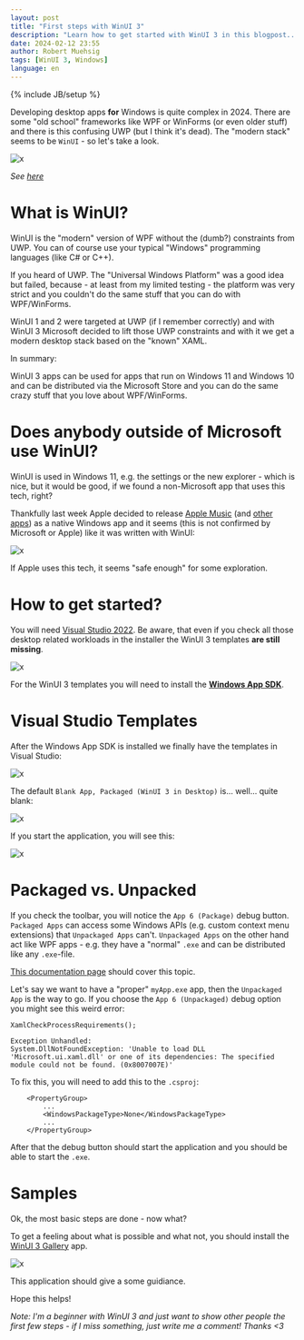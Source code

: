 ```yaml
---
layout: post
title: "First steps with WinUI 3"
description: "Learn how to get started with WinUI 3 in this blogpost..."
date: 2024-02-12 23:55
author: Robert Muehsig
tags: [WinUI 3, Windows]
language: en
---
```


{% include JB/setup %}

Developing desktop apps __for__ Windows is quite complex in 2024. There are some "old school" frameworks like WPF or WinForms (or even older stuff) and there is this confusing UWP (but I think it's dead). 
The "modern stack" seems to be `WinUI` - so let's take a look.

![x]({{BASE_PATH}}/assets/md-images/2024-02-12/winui.png "WinUI")

*See [here](https://learn.microsoft.com/en-us/windows/apps/develop/)*

# What is WinUI? 

WinUI is the "modern" version of WPF without the (dumb?) constraints from UWP. You can of course use your typical "Windows" programming languages (like C# or C++).

If you heard of UWP. The "Universal Windows Platform" was a good idea but failed, because - at least from my limited testing - the platform was very strict and you couldn't do the same stuff that you can do with WPF/WinForms. 

WinUI 1 and 2 were targeted at UWP (if I remember correctly) and with WinUI 3 Microsoft decided to lift those UWP constraints and with it we get a modern desktop stack based on the "known" XAML.

In summary:

WinUI 3 apps can be used for apps that run on Windows 11 and Windows 10 and can be distributed via the Microsoft Store and you can do the same crazy stuff that you love about WPF/WinForms.

# Does anybody outside of Microsoft use WinUI?

WinUI is used in Windows 11, e.g. the settings or the new explorer - which is nice, but it would be good, if we found a non-Microsoft app that uses this tech, right?

Thankfully last week Apple decided to release [Apple Music](https://apps.microsoft.com/detail/9PFHDD62MXS1) (and [other apps](https://twitter.com/OrderByAsync/status/1755598050641526902)) as a native Windows app and it seems (this is not confirmed by Microsoft or Apple) like it was written with WinUI:

![x]({{BASE_PATH}}/assets/md-images/2024-02-12/applemusic.png "Apple Music")

If Apple uses this tech, it seems "safe enough" for some exploration.

# How to get started?

You will need [Visual Studio 2022](https://visualstudio.microsoft.com/vs/). Be aware, that even if you check all those desktop related workloads in the installer the WinUI 3 templates __are still missing__.

![x]({{BASE_PATH}}/assets/md-images/2024-02-12/vsinstall.png "Visual Studio Workloads")

For the WinUI 3 templates you will need to install the __[Windows App SDK](https://learn.microsoft.com/en-us/windows/apps/windows-app-sdk/)__.

# Visual Studio Templates

After the Windows App SDK is installed we finally have the templates in Visual Studio:

![x]({{BASE_PATH}}/assets/md-images/2024-02-12/vstemplates.png "Visual Studio Templates")

The default `Blank App, Packaged (WinUI 3 in Desktop)` is... well... quite blank:

![x]({{BASE_PATH}}/assets/md-images/2024-02-12/solution.png "Visual Studio Solution")

If you start the application, you will see this:

![x]({{BASE_PATH}}/assets/md-images/2024-02-12/startapp.png "Blank Application")

# Packaged vs. Unpacked

If you check the toolbar, you will notice the `App 6 (Package)` debug button. `Packaged Apps` can access some Windows APIs (e.g. custom context menu extensions) that `Unpackaged Apps` can't. `Unpackaged Apps` on the other hand act like WPF apps - e.g. they have a "normal" `.exe` and can be distributed like any `.exe`-file. 

[This documentation page](https://learn.microsoft.com/en-us/windows/apps/get-started/intro-pack-dep-proc#packaged-or-unpackaged) should cover this topic.

Let's say we want to have a "proper" `myApp.exe` app, then the `Unpackaged App` is the way to go. If you choose the `App 6 (Unpackaged)` debug option you might see this weird error:

```
XamlCheckProcessRequirements();

Exception Unhandled:
System.DllNotFoundException: 'Unable to load DLL 'Microsoft.ui.xaml.dll' or one of its dependencies: The specified module could not be found. (0x8007007E)'
```

To fix this, you will need to add this to the `.csproj`:

```
	<PropertyGroup>
		...
		<WindowsPackageType>None</WindowsPackageType>
        ...
	</PropertyGroup>
```

After that the debug button should start the application and you should be able to start the `.exe`.

# Samples

Ok, the most basic steps are done - now what? 

To get a feeling about what is possible and what not, you should install the [WinUI 3 Gallery](https://apps.microsoft.com/detail/9P3JFPWWDZRC?) app.

![x]({{BASE_PATH}}/assets/md-images/2024-02-12/winuisample.png "WinUI 3 Gallery")

This application should give a some guidiance.

Hope this helps!

*Note: I'm a beginner with WinUI 3 and just want to show other people the first few steps - if I miss something, just write me a comment! Thanks <3*

